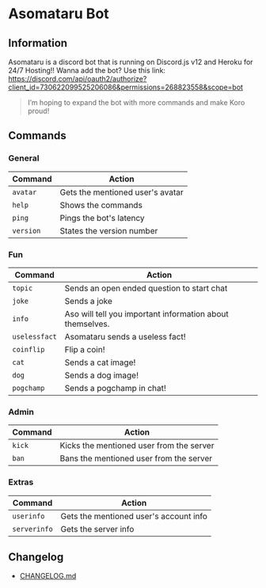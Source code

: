 # Asomataru Bot
## Information
Asomataru is a discord bot that is running on Discord.js v12 and Heroku for 24/7 Hosting!!
Wanna add the bot? Use this link: https://discord.com/api/oauth2/authorize?client_id=730622099525206086&permissions=268823558&scope=bot

> I’m hoping to expand the bot with more commands and make Koro proud!
## Commands

### General
| Command | Action |
|-|-|
| `avatar` | Gets the mentioned user's avatar |
| `help` | Shows the commands |
| `ping` | Pings the bot's latency |
| `version` | States the version number |
### Fun
| Command | Action |
|-|-|
| `topic` | Sends an open ended question to start chat |
| `joke` | Sends a joke |
| `info` | Aso will tell you important information about themselves. |
| `uselessfact` | Asomataru sends a useless fact! |
| `coinflip` | Flip a coin! |
| `cat` | Sends a cat image! |
| `dog` | Sends a dog image! |
| `pogchamp` | Sends a pogchamp in chat! |



### Admin

| Command | Action |
|-|-|
| `kick` | Kicks the mentioned user from the server |
| `ban` | Bans the mentioned user from the server |

### Extras

| Command | Action |
|-|-|
| `userinfo` | Gets the mentioned user's account info |
| `serverinfo` | Gets the server info |

## Changelog
* [CHANGELOG.md](CHANGELOG.md)
